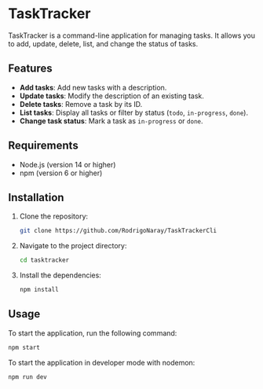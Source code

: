 # TaskTracker

TaskTracker is a command-line application for managing tasks. It allows you to add, update, delete, list, and change the status of tasks.

## Features

- **Add tasks**: Add new tasks with a description.
- **Update tasks**: Modify the description of an existing task.
- **Delete tasks**: Remove a task by its ID.
- **List tasks**: Display all tasks or filter by status (`todo`, `in-progress`, `done`).
- **Change task status**: Mark a task as `in-progress` or `done`.

## Requirements

- Node.js (version 14 or higher)
- npm (version 6 or higher)

## Installation

1. Clone the repository:
    ```sh
    git clone https://github.com/RodrigoNaray/TaskTrackerCli
    ```
2. Navigate to the project directory:
    ```sh
    cd tasktracker
    ```
3. Install the dependencies:
    ```sh
    npm install
    ```

## Usage

To start the application, run the following command:
```sh
npm start
```

To start the application in developer mode with nodemon:
```sh
npm run dev
```

